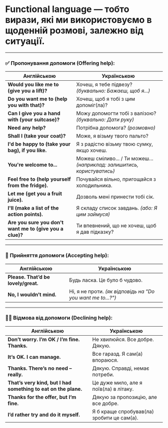 ﻿# Functional language — тобто вирази, які ми використовуємо в щоденній розмові, залежно від ситуації.

---

### ✅ **Пропонування допомоги (Offering help):**

| Англійською | Українською |
|-------------|-------------|
| **Would you like me to (give you a lift)?** | Хочеш, я тебе підвезу? *(буквально: Бажаєш, щоб я...)* |
| **Do you want me to (help you with that)?** | Хочеш, щоб я тобі з цим допоміг(ла)? |
| **Can I give you a hand with (your suitcase)?** | Можу допомогти тобі з валізою? *(буквально: Дати руку)* |
| **Need any help?** | Потрібна допомога? *(розмовно)* |
| **Shall I (take your coat)?** | Може, я візьму твого пальто? |
| **I'd be happy to (take your bag), if you like.** | Я з радістю візьму твою сумку, якщо хочеш. |
| **You're welcome to...** | Можеш сміливо... / Ти можеш… *(наприклад: залишитись, користуватись)* |
| **Feel free to (help yourself from the fridge).** | Почувайся вільно, пригощайся з холодильника. |
| **Let me (get you a fruit juice).** | Дозволь мені принести тобі сік. |
| **I'll (make a list of the action points).** | Я складу список завдань. *(або: Я цим займуся)* |
| **Are you sure you don't want me to (give you a clue)?** | Ти впевнений, що не хочеш, щоб я дав підказку? |

---

### 🙌 **Прийняття допомоги (Accepting help):**

| Англійською | Українською |
|-------------|-------------|
| **Please. That’d be lovely/great.** | Будь ласка. Це було б чудово. |
| **No, I wouldn’t mind.** | Ні, я не проти. *(як відповідь на "Do you want me to...?")* |

---

### 🙅‍♂️ **Відмова від допомоги (Declining help):**

| Англійською | Українською |
|-------------|-------------|
| **Don’t worry. I’m OK / I’m fine. Thanks.** | Не хвилюйся. Все добре. Дякую. |
| **It’s OK. I can manage.** | Все гаразд. Я сам(а) впораюся. |
| **Thanks. There’s no need – really.** | Дякую. Справді, немає потреби. |
| **That’s very kind, but I had something to eat on the plane.** | Це дуже мило, але я поїв(ла) в літаку. |
| **Thanks for the offer, but I’m fine.** | Дякую за пропозицію, але все добре. |
| **I’d rather try and do it myself.** | Я б краще спробував(ла) зробити це сам(а). |

